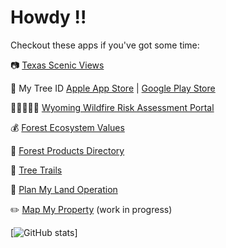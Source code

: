 # Howdy !!
Checkout these apps if you've got some time:

📷 [Texas Scenic Views](https://texasforestinfo.tamu.edu/txscenicviews/home) 

🌳 My Tree ID [Apple App Store](https://apps.apple.com/us/app/id1525919752) | [Google Play Store](https://play.google.com/store/apps/details?id=com.tfs.treeid)

🧑🏽‍🤝‍🧑🏽 [Wyoming Wildfire Risk Assessment Portal](https://wywrap.wyo.gov/)

💰 [Forest Ecosystem Values](https://texasforestinfo.tamu.edu/forestecosystemvalues/)

🚪 [Forest Products Directory](https://texasforestinfo.tamu.edu/ForestProductsDirectory/)

🌱 [Tree Trails](https://texasforestinfo.tamu.edu/treetrails/)

🚜 [Plan My Land Operation](https://texasforestinfo.tamu.edu/pmlo)

✏️ [Map My Property](https://bishrant.github.io/mapmyproperty/) (work in progress)



[![GitHub stats](https://github-readme-stats.vercel.app/api?username=bishrant)]

